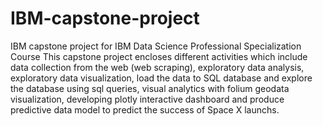 # IBM-capstone-project
IBM capstone project for IBM Data Science Professional Specialization Course
This capstone project encloses different activities which include data collection from the web (web scraping), exploratory data analysis, exploratory data visualization, load the data to SQL database and explore the database using sql queries, visual analytics with folium geodata visualization, developing plotly interactive dashboard and produce predictive data model to predict the success of Space X launchs.
